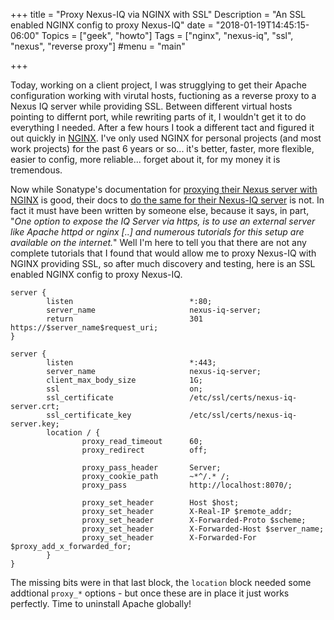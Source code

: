 +++
title = "Proxy Nexus-IQ via NGINX with SSL"
Description = "An SSL enabled NGINX config to proxy Nexus-IQ"
date = "2018-01-19T14:45:15-06:00"
Topics = ["geek", "howto"]
Tags = ["nginx", "nexus-iq", "ssl", "nexus", "reverse proxy"]
#menu = "main"

+++

Today, working on a client project, I was strugglying to get their Apache configuration working with virutal hosts, fuctioning as a reverse proxy to a Nexus IQ server while providing SSL. Between different virtual hosts pointing to differnt port, while rewriting parts of it, I wouldn't get it to do everything I needed. After a few hours I took a different tact and figured it out quickly in [NGINX](https://www.nginx.com/). I've only used NGINX for personal projects (and most work projects) for the past 6 years or so... it's better, faster, more flexible, easier to config, more reliable... forget about it, for my money it is tremendous. 

Now while Sonatype's documentation for [proxying their Nexus server with NGINX](https://help.sonatype.com/display/NXRM2/Running+Behind+a+Reverse+Proxy) is good, their docs to [do the same for their Nexus-IQ server](https://help.sonatype.com/display/NXIQ/IQ+Server+Configuration#IQServerConfiguration-HTTPS/SSLConfiguration) is not. In fact it must have been written by someone else, because it says, in part, "_One option to expose the IQ Server via https, is to use an external server like Apache httpd or nginx [..] and numerous tutorials for this setup are available on the internet._" Well I'm here to tell you that there are not any complete tutorials that I found that would allow me to proxy Nexus-IQ with NGINX providing SSL, so after much discovery and testing, here is an SSL enabled NGINX config to proxy Nexus-IQ.

```
server {
        listen                          *:80;
        server_name                     nexus-iq-server;
        return                          301 https://$server_name$request_uri;
}

server {
        listen                          *:443;
        server_name                     nexus-iq-server;
        client_max_body_size            1G;
        ssl                             on;
        ssl_certificate                 /etc/ssl/certs/nexus-iq-server.crt;
        ssl_certificate_key             /etc/ssl/certs/nexus-iq-server.key;
        location / {
                proxy_read_timeout      60;
                proxy_redirect          off;

                proxy_pass_header       Server;
                proxy_cookie_path       ~*^/.* /;
                proxy_pass              http://localhost:8070/;

                proxy_set_header        Host $host;
                proxy_set_header        X-Real-IP $remote_addr;
                proxy_set_header        X-Forwarded-Proto $scheme;
                proxy_set_header        X-Forwarded-Host $server_name;
                proxy_set_header        X-Forwarded-For $proxy_add_x_forwarded_for;
        }
}
```

The missing bits were in that last block, the `location` block needed some addtional `proxy_*` options - but once these are in place it just works perfectly. Time to uninstall Apache globally!
